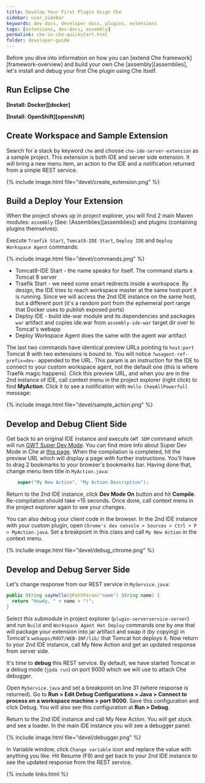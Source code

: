 ```yaml
---
title: Develop Your First Plugin Usign Che
sidebar: user_sidebar
keywords: dev docs, developer docs, plugins, extensions
tags: [extensions, dev-docs, assembly]
permalink: che-in-che-quickstart.html
folder: developer-guide
---
```


Before you dive into information on how you can [extend Che framework][framework-overview] and build your own Che [assembly][assemblies], let's install and debug your first Che plugin using Che itself.

## Run Eclipse Che

**[Install: Docker][docker]**

**[Install: OpenShift][openshift]**

## Create Workspace and Sample Extension

Search for a stack by keyword `che` and choose `che-ide-server-extension` as a sample project. This extension is both IDE and server side extension. It will bring a new menu item, an action to the IDE and a notification returned from a simple REST service.   

{% include image.html file="devel/create_extension.png" %}

## Build a Deploy Your Extension

When the project shows up in project explorer, you will find 2 main Maven modules: `assembly` (See: [Assemblies][assemblies]) and plugins (containing plugins themselves).

Execute `Traefik Start`, `Tomcat8-IDE Start`, `Deploy IDE` and `Deploy Workspace Agent` commands:

{% include image.html file="devel/commands.png" %}

* Tomcat8-IDE Start - the name speaks for itself. The command starts a Tomcat 8 server
* Traefik Start - we need some smart redirects inside a workspace. By design, the IDE tries to reach workspace master at the same host:port it is running. Since we will access the 2nd IDE instance on the same host, but a different port (it's a random port from the ephemeral port range that Docker uses to publish exposed ports)
* Deploy IDE - build ide-war module and its dependencies and packages `war` artifact and copies ide.war from `assembly-ide-war` target dir over to Tomcat's webapp
* Deploy Workspace Agent does the same with the agent war artifact

The last two commands have identical preview URLs pointing to `host:port` Tomcat 8 with two extensions is bound to. You will notice `?wsagent-ref-prefix=dev-` appended to the URL. This param is an instruction for the IDE to connect to your custom workspace agent, not the default one (this is where Traefik magic happens). Click this preview URL, and when you are in the 2nd instance of IDE, call context menu in the project explorer (right click) to find **MyAction**. Click it to see a notification with `Hello CheeAllPowerfull` message:

{% include image.html file="devel/sample_action.png" %}

## Develop and Debug Client Side

Get back to an original IDE instance and execute `GWT SDM` command which will run [GWT Super Dev Mode](http://www.gwtproject.org/articles/superdevmode.html). You can find more info about Super Dev Mode in Che at [this page](ide-extensions-gwt.html#debugging-with-super-devmode). When the compilation is completed, hit the preview URL which will display a page with further instructions. You'll have to drag 2 bookmarks to your browser's bookmarks bar. Having done that, change menu item title in `MyAction.java`:

```java
    super("My New Action", "My Action Description");
```

Return to the 2nd IDE instance, click **Dev Mode On** button and hit **Compile**. Re-compilation should take ~15 seconds. Once done, call context menu in the project explorer again to see your changes.

You can also debug your client code in the browser. In the 2nd IDE instance with your custom plugin, open `Chrome's dev console > Sources > Ctrl + P > MyAction.java`. Set a breakpoint in this class and call `My New Action` in the context menu.

{% include image.html file="devel/debug_chrome.png" %}

## Develop and Debug Server Side

Let's change response from our REST service in `MyService.java`:

```java
public String sayHello(@PathParam("name") String name) {
  return "Howdy, " + name + "!";
}
```

Select this submodule in project explorer (`plugin-serverservice-server`) and run `Build` and `Workspace Agent Hot Deploy` commands one by one that will package your extension into jar artifact and swap it (by copying) in Tomcat's `webapps/ROOT/WEB-INF/lib/` that Tomcat hot deploys it. Now return to your 2nd IDE instance, call My New Action and get an updated response from server side.

It's time to **debug** this REST service. By default, we have started Tomcat in a debug mode (`jpda run`) on port 9000 which we will use to attach Che debugger.

Open `MyService.java` and set a breakpoint on line 31 (where response is returned). Go to **Run > Edit Debug Configurations > Java > Connect to process on a workspace machine > port 9000**. Save this configuration and click Debug. You will also see this configuration at **Run > Debug**.

Return to the 2nd IDE instance and call My New Action. You will get stuck and see a loader. In the main IDE instance you will see a debugger panel:

{% include image.html file="devel/debugger.png" %}

In Variable window, click `Change variable` icon and replace the value with anything you like. Hit Resume (F9) and get back to your 2nd IDE instance to see the updated response from the REST service.

{% include links.html %}
